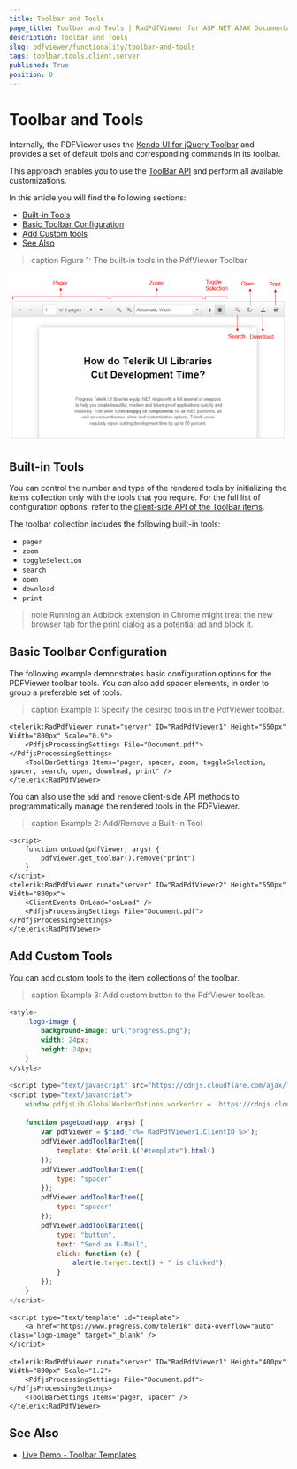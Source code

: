 ```yaml
---
title: Toolbar and Tools
page_title: Toolbar and Tools | RadPdfViewer for ASP.NET AJAX Documentation
description: Toolbar and Tools
slug: pdfviewer/functionality/toolbar-and-tools
tags: toolbar,tools,client,server
published: True
position: 0
---
```


# Toolbar and Tools

Internally, the PDFViewer uses the [Kendo UI for jQuery Toolbar](https://docs.telerik.com/kendo-ui/controls/navigation/toolbar/overview) and provides a set of default tools and corresponding commands in its toolbar.

This approach enables you to use the [ToolBar API](https://docs.telerik.com/kendo-ui/api/javascript/ui/toolbar) and perform all available customizations.

In this article you will find the following sections:
  - [Built-in Tools](#built-in-tools)
  - [Basic Toolbar Configuration](#basic-toolbar-configuration)
  - [Add Custom tools](#add-custom-tool)
  - [See Also](#see-also)

>caption Figure 1: The built-in tools in the PdfViewer Toolbar

![pdfviewer tools](../images/pdfviewer-toolbar-and-tools.png)


## Built-in Tools
You can control the number and type of the rendered tools by initializing the items collection only with the tools that you require. For the full list of configuration options, refer to the [client-side API of the ToolBar items](https://docs.telerik.com/kendo-ui/api/javascript/ui/pdfviewer/configuration/toolbar.items). 

The toolbar collection includes the following built-in tools:
 * `pager`
 * `zoom`
 * `toggleSelection`
 * `search`
 * `open`
 * `download`
 * `print`

>note Running an Adblock extension in Chrome might treat the new browser tab for the print dialog as a potential ad and block it.

## Basic Toolbar Configuration

The following example demonstrates basic configuration options for the PDFViewer toolbar tools. You can also add spacer elements, in order to group a preferable set of tools.

>caption Example 1: Specify the desired tools in the PdfViewer toolbar.
    
````ASP.NET
<telerik:RadPdfViewer runat="server" ID="RadPdfViewer1" Height="550px" Width="800px" Scale="0.9">
    <PdfjsProcessingSettings File="Document.pdf"></PdfjsProcessingSettings>
    <ToolBarSettings Items="pager, spacer, zoom, toggleSelection, spacer, search, open, download, print" />
</telerik:RadPdfViewer>
````

You can also use the `add` and `remove` client-side API methods to programmatically manage the rendered tools in the PDFViewer.

>caption Example 2: Add/Remove a Built-in Tool
````ASP.NET
<script>
    function onLoad(pdfViewer, args) {
        pdfViewer.get_toolBar().remove("print")
    }
</script>
<telerik:RadPdfViewer runat="server" ID="RadPdfViewer2" Height="550px" Width="800px">
    <ClientEvents OnLoad="onLoad" />
    <PdfjsProcessingSettings File="Document.pdf"></PdfjsProcessingSettings>
</telerik:RadPdfViewer>
````

## Add Custom Tools

You can add custom tools to the item collections of the toolbar.

>caption Example 3: Add custom button to the PdfViewer toolbar.
    
````CSS
<style>
    .logo-image {
        background-image: url("progress.png");
        width: 24px;
        height: 24px;
    }
</style>
````

```JavaScript
<script type="text/javascript" src="https://cdnjs.cloudflare.com/ajax/libs/pdf.js/2.2.2/pdf.js"></script>
<script type="text/javascript">
    window.pdfjsLib.GlobalWorkerOptions.workerSrc = 'https://cdnjs.cloudflare.com/ajax/libs/pdf.js/2.2.2/pdf.worker.js';

    function pageLoad(app, args) {
        var pdfViewer = $find('<%= RadPdfViewer1.ClientID %>');
        pdfViewer.addToolBarItem({
            template: $telerik.$("#template").html()
        });
        pdfViewer.addToolBarItem({
            type: "spacer"
        });
        pdfViewer.addToolBarItem({
            type: "spacer"
        });
        pdfViewer.addToolBarItem({
            type: "button",
            text: "Send an E-Mail",
            click: function (e) {
                alert(e.target.text() + " is clicked");
            }
        });
    }
</script>
```

```ASP.NET
<script type="text/template" id="template">
    <a href="https://www.progress.com/telerik" data-overflow="auto" class="logo-image" target="_blank" />
</script>

<telerik:RadPdfViewer runat="server" ID="RadPdfViewer1" Height="400px" Width="800px" Scale="1.2">
    <PdfjsProcessingSettings File="Document.pdf"></PdfjsProcessingSettings>
    <ToolBarSettings Items="pager, spacer" />
</telerik:RadPdfViewer>
```

## See Also

* [Live Demo - Toolbar Templates](http://demos.telerik.com/aspnet-ajax/pdfviewer/toolbartemplates/defaultcs.aspx)


